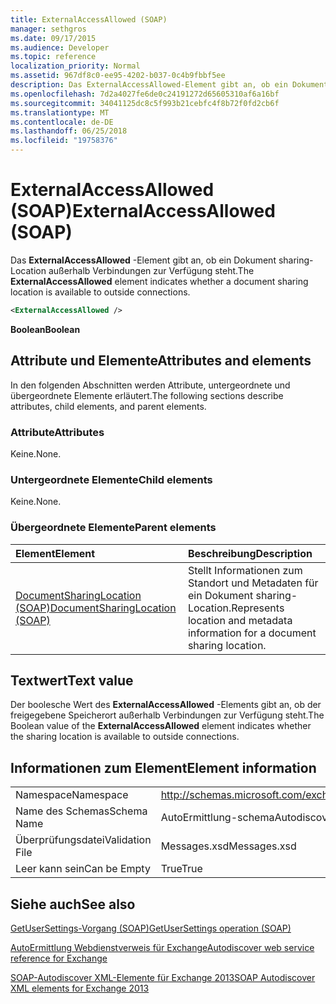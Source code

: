 ```yaml
---
title: ExternalAccessAllowed (SOAP)
manager: sethgros
ms.date: 09/17/2015
ms.audience: Developer
ms.topic: reference
localization_priority: Normal
ms.assetid: 967df8c0-ee95-4202-b037-0c4b9fbbf5ee
description: Das ExternalAccessAllowed-Element gibt an, ob ein Dokument sharing-Location außerhalb Verbindungen zur Verfügung steht.
ms.openlocfilehash: 7d2a4027fe6de0c24191272d65605310af6a16bf
ms.sourcegitcommit: 34041125dc8c5f993b21cebfc4f8b72f0fd2cb6f
ms.translationtype: MT
ms.contentlocale: de-DE
ms.lasthandoff: 06/25/2018
ms.locfileid: "19758376"
---
```

# <a name="externalaccessallowed-soap"></a><span data-ttu-id="9c3d4-103">ExternalAccessAllowed (SOAP)</span><span class="sxs-lookup"><span data-stu-id="9c3d4-103">ExternalAccessAllowed (SOAP)</span></span>

<span data-ttu-id="9c3d4-104">Das **ExternalAccessAllowed** -Element gibt an, ob ein Dokument sharing-Location außerhalb Verbindungen zur Verfügung steht.</span><span class="sxs-lookup"><span data-stu-id="9c3d4-104">The **ExternalAccessAllowed** element indicates whether a document sharing location is available to outside connections.</span></span> 
  
```XML
<ExternalAccessAllowed /> 
```

 <span data-ttu-id="9c3d4-105">**Boolean**</span><span class="sxs-lookup"><span data-stu-id="9c3d4-105">**Boolean**</span></span>
## <a name="attributes-and-elements"></a><span data-ttu-id="9c3d4-106">Attribute und Elemente</span><span class="sxs-lookup"><span data-stu-id="9c3d4-106">Attributes and elements</span></span>

<span data-ttu-id="9c3d4-107">In den folgenden Abschnitten werden Attribute, untergeordnete und übergeordnete Elemente erläutert.</span><span class="sxs-lookup"><span data-stu-id="9c3d4-107">The following sections describe attributes, child elements, and parent elements.</span></span>
  
### <a name="attributes"></a><span data-ttu-id="9c3d4-108">Attribute</span><span class="sxs-lookup"><span data-stu-id="9c3d4-108">Attributes</span></span>

<span data-ttu-id="9c3d4-109">Keine.</span><span class="sxs-lookup"><span data-stu-id="9c3d4-109">None.</span></span>
  
### <a name="child-elements"></a><span data-ttu-id="9c3d4-110">Untergeordnete Elemente</span><span class="sxs-lookup"><span data-stu-id="9c3d4-110">Child elements</span></span>

<span data-ttu-id="9c3d4-111">Keine.</span><span class="sxs-lookup"><span data-stu-id="9c3d4-111">None.</span></span>
  
### <a name="parent-elements"></a><span data-ttu-id="9c3d4-112">Übergeordnete Elemente</span><span class="sxs-lookup"><span data-stu-id="9c3d4-112">Parent elements</span></span>

|<span data-ttu-id="9c3d4-113">**Element**</span><span class="sxs-lookup"><span data-stu-id="9c3d4-113">**Element**</span></span>|<span data-ttu-id="9c3d4-114">**Beschreibung**</span><span class="sxs-lookup"><span data-stu-id="9c3d4-114">**Description**</span></span>|
|:-----|:-----|
|[<span data-ttu-id="9c3d4-115">DocumentSharingLocation (SOAP)</span><span class="sxs-lookup"><span data-stu-id="9c3d4-115">DocumentSharingLocation (SOAP)</span></span>](documentsharinglocation-soap.md) <br/> |<span data-ttu-id="9c3d4-116">Stellt Informationen zum Standort und Metadaten für ein Dokument sharing-Location.</span><span class="sxs-lookup"><span data-stu-id="9c3d4-116">Represents location and metadata information for a document sharing location.</span></span>  <br/> |
   
## <a name="text-value"></a><span data-ttu-id="9c3d4-117">Textwert</span><span class="sxs-lookup"><span data-stu-id="9c3d4-117">Text value</span></span>

<span data-ttu-id="9c3d4-118">Der boolesche Wert des **ExternalAccessAllowed** -Elements gibt an, ob der freigegebene Speicherort außerhalb Verbindungen zur Verfügung steht.</span><span class="sxs-lookup"><span data-stu-id="9c3d4-118">The Boolean value of the **ExternalAccessAllowed** element indicates whether the sharing location is available to outside connections.</span></span> 
  
## <a name="element-information"></a><span data-ttu-id="9c3d4-119">Informationen zum Element</span><span class="sxs-lookup"><span data-stu-id="9c3d4-119">Element information</span></span>

|||
|:-----|:-----|
|<span data-ttu-id="9c3d4-120">Namespace</span><span class="sxs-lookup"><span data-stu-id="9c3d4-120">Namespace</span></span>  <br/> |http://schemas.microsoft.com/exchange/2010/Autodiscover  <br/> |
|<span data-ttu-id="9c3d4-121">Name des Schemas</span><span class="sxs-lookup"><span data-stu-id="9c3d4-121">Schema Name</span></span>  <br/> |<span data-ttu-id="9c3d4-122">AutoErmittlung-schema</span><span class="sxs-lookup"><span data-stu-id="9c3d4-122">Autodiscover schema</span></span>  <br/> |
|<span data-ttu-id="9c3d4-123">Überprüfungsdatei</span><span class="sxs-lookup"><span data-stu-id="9c3d4-123">Validation File</span></span>  <br/> |<span data-ttu-id="9c3d4-124">Messages.xsd</span><span class="sxs-lookup"><span data-stu-id="9c3d4-124">Messages.xsd</span></span>  <br/> |
|<span data-ttu-id="9c3d4-125">Leer kann sein</span><span class="sxs-lookup"><span data-stu-id="9c3d4-125">Can be Empty</span></span>  <br/> |<span data-ttu-id="9c3d4-126">True</span><span class="sxs-lookup"><span data-stu-id="9c3d4-126">True</span></span>  <br/> |
   
## <a name="see-also"></a><span data-ttu-id="9c3d4-127">Siehe auch</span><span class="sxs-lookup"><span data-stu-id="9c3d4-127">See also</span></span>



[<span data-ttu-id="9c3d4-128">GetUserSettings-Vorgang (SOAP)</span><span class="sxs-lookup"><span data-stu-id="9c3d4-128">GetUserSettings operation (SOAP)</span></span>](getusersettings-operation-soap.md)


[<span data-ttu-id="9c3d4-129">AutoErmittlung Webdienstverweis für Exchange</span><span class="sxs-lookup"><span data-stu-id="9c3d4-129">Autodiscover web service reference for Exchange</span></span>](autodiscover-web-service-reference-for-exchange.md)
  
[<span data-ttu-id="9c3d4-130">SOAP-Autodiscover XML-Elemente für Exchange 2013</span><span class="sxs-lookup"><span data-stu-id="9c3d4-130">SOAP Autodiscover XML elements for Exchange 2013</span></span>](soap-autodiscover-xml-elements-for-exchange-2013.md)

